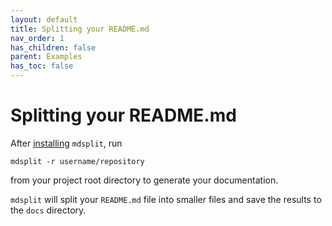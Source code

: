 ```yaml
---
layout: default
title: Splitting your README.md
nav_order: 1
has_children: false
parent: Examples
has_toc: false
---
```

# Splitting your README.md

After [installing](../installing.md) `mdsplit`, run

```
mdsplit -r username/repository
```

from your project root directory to generate your documentation. 

`mdsplit` will split your `README.md` file into smaller files and save the results to the `docs` directory. 




<!-- Generated with mdsplit: https://github.com/alandefreitas/mdsplit -->
